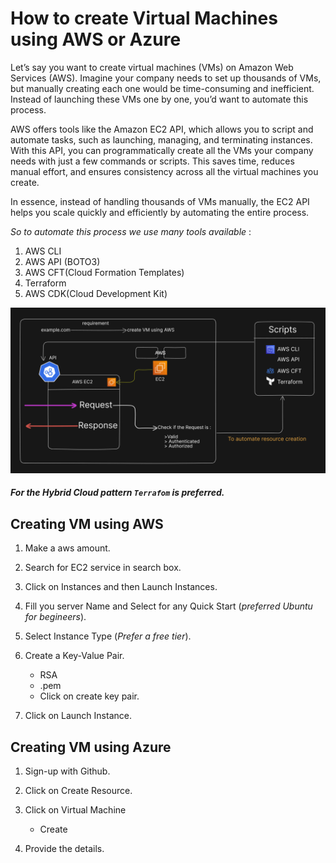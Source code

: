 # How to create Virtual Machines using AWS or Azure


Let’s say you want to create virtual machines (VMs) on Amazon Web Services (AWS). Imagine your company needs to set up thousands of VMs, but manually creating each one would be time-consuming and inefficient. Instead of launching these VMs one by one, you’d want to automate this process.

AWS offers tools like the Amazon EC2 API, which allows you to script and automate tasks, such as launching, managing, and terminating instances. With this API, you can programmatically create all the VMs your company needs with just a few commands or scripts. This saves time, reduces manual effort, and ensures consistency across all the virtual machines you create.

In essence, instead of handling thousands of VMs manually, the EC2 API helps you scale quickly and efficiently by automating the entire process.


*So to automate this process we use many tools available* :

1. AWS CLI
2. AWS API (BOTO3)
3. AWS CFT(Cloud Formation Templates)
4. Terraform
5. AWS CDK(Cloud Development Kit)

![Alt Text](./vm-in-aws.png)

#### ***For the Hybrid Cloud pattern `Terrafom` is preferred.***


## Creating VM using AWS
1. Make a aws amount.
2. Search for EC2 service in search box.
3. Click on Instances and then Launch Instances.
4. Fill you server Name and Select for any Quick Start (*preferred Ubuntu for begineers*).
5. Select Instance Type (*Prefer a free tier*).
6. Create a Key-Value Pair.

    -  RSA
    -  .pem
    - Click on create key pair.
7. Click on Launch Instance.

## Creating VM using Azure

1. Sign-up with Github.

2. Click on Create Resource.
3. Click on Virtual Machine
    - Create
4. Provide the details.
